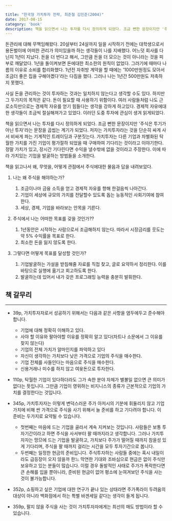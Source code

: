 ```yaml
--- 

title: "한국형 가치투자 전략, 최준철 김민준(2004)"
date: 2017-08-15
category: 'book'
description: 책을 읽으면서 나는 투자를 다시 정의하게 되었다. 조금 뻔한 문장이지만 '주식은 투기가 아닌 투자'라는 문장을 곱씹는 계기가 되었다. 저자는 가치투자라는 것을 단순히 싸게 사서 비싸게 파는 기계적인 트레이딩과 구분짓는다. 가치투자는 다른 기업과 차별화된 탁월한 가치를 가진 기업이 평가절하 되었을 때 구매하여 기다리는 것이라고 이야기한다. 정말 가치가 있고, 장시간 기다린다면 수익을 낼수밖에 없을 것이라고 주장한다. 이에 따라 가치있는 기업을 발굴하는 방법들을 소개한다
--- 
```


돈관리에 대해 무책임해왔다. 20살부터 24살까지 일을 시작하기 전에는 대학생으로서 용돈벌이에 어떠한 관리가 의미있을까 하는 생각들이 나를 지배했다. 어느덧 회사를 다닌지 1년이 지났다. 돈을 더 번다고 해서, 그만큼 돈을 더 모으는 것이 아니라는 것을 피부로 깨달았다. 1년을 돌이켜보면 돈에대한 최소한의 원칙이 없었다. 그러기에 때마다 나름의 이유로 소비를 합리화했다. 1년전 자취방 계약을 할 때에는 '1000만원정도 모아서 조금더 좋은 집을 구해야곘다'라는 다짐을 했다. 그러나 나는 1년간 500만원도 저축하지 못했다.

사실 돈을 관리하는 것이 투자하는 것과는 일치하지 않는다고 생각할 수도 있다. 하지만 그 두가지의 목적은 같다. 돈이 필요할 때 사용하기 위함이다. 여러 사람들처럼 나도 근로소득만으로는 경제적 자유를 얻기 힘들다는 생각을 강하게 하고있다. 경제적 자유에대한 생각들이 조금씩 절실해져가고 있었다. 이러던 도중 투자에 관심이 생겨 읽게되었다.

책을 읽으면서 나는 투자를 다시 정의하게 되었다. 조금 뻔한 문장이지만 '주식은 투기가 아닌 투자'라는 문장을 곱씹는 계기가 되었다. 저자는 가치투자라는 것을 단순히 싸게 사서 비싸게 파는 기계적인 트레이딩과 구분짓는다. 가치투자는 다른 기업과 차별화된 탁월한 가치를 가진 기업이 평가절하 되었을 때 구매하여 기다리는 것이라고 이야기한다. 정말 가치가 있고, 장시간 기다린다면 수익을 낼수밖에 없을 것이라고 주장한다. 이에 따라 가치있는 기업을 발굴하는 방법들을 소개한다.

책을 읽고나서 왜, 무엇을, 어떻게 관점에서 주식에대한 물음과 답을 내려보았다. 

1. 나는 왜 주식을 해야하는가?
	1. 조금이나마 금융 소득을 얻고 경제적 자유를 향해 한걸음씩 나아간다.
	2. 기업이 세상에 규모의 가치를 전달할수 있도록 돕는 능동적인 사회기여에 참여한다.
	3. 세상, 경제, 기업을 바라보는 안목을 기른다.

2. 주식에서 나는 어떠한 목표를 갖을 것인가??
	1. 1년동안은 시작하는 사람으로서 조급해하지 않는다. 따라서 시장금리를 웃도는 약 5% 수익률을 목표로 한다.
	2. 최소한 돈을 잃지 않도록 한다.

3. 그렇다면 어떻게 목표를 달성할 것인가?
	1. 기업발굴하는 가설을 받침해줄 자료를 직접 찾고, 글로 요약하서 정리한다. 이를 바탕으로 실행에 옮기고 회고하도록 한다. 
	2. 발굴하는데 있어서 내가 갖은 프로그래밍 능력을 충분히 발휘한다.


## 책 갈무리
---

- 39p, 가치투자자로서 성공하기 위해서는 다음과 같은 사항을 염두에두고 준수해야 합니다.
	- 기업에 대해 정확히 이해하고 있다.
	- 사야 할 이유와 팔아야할 이유를 정확히 알고 있다(차트나 소문에서 그 이유를 찾지 않는다)
	- 기업의 전체 가치가 알마인지를 파악하고 있다
	- 자신이 생각하는 가치보다 낮은 가격으로 기업의 주식을 매수한다.
	- 기업 전체를 사들인다는 마음으로 주식을 매수한다.
	- 신용거래나 미수를 하지 않고 여윳돈으로 투자한다.

- 110p, 탁월한 기업이 있다하더라도 그가 속한 분야 자체가 별볼일 없으면 큰 의미가 없다는 뜻입니다. 그만큼 기업이 영위하는 비지니스의 종류가 근본적으로 기업의 가치를 결정한다는 것입니다.

- 345p, 가치투자자는 이렇게 변덕스러운 주가 아저시의 기분에 휘둘리지 않고 기업 가치에 비해 싼 가격으로 주식을 사기 위해서 늘 준비를 하고 기다려야 합니다. 이 준비는 두가지로 요약될 수 있습니다.
	- 첫번째는 마음에 드는 기업을 골라서 계속 지켜보는 것입니다. 사람들은 보통 투자기간이라고 하면 주식을 사서부터 팔 때까지라고 생각합니다. 그러나 가치투자자는 망므에 드는 기업을 발굴하고, 가치보다 주가가 떨어질 때까지 참을성 있게 기다리며, 주식을 팔 때까지 걸리는 시간을 모두 투자기간으로 봅니다.
	- 두번째는 일정한 현금의 준비입니다. 주식투자하는 사람들 중에는 혹시 내일이라도 급등장이 오지 않을까 한느 막연한 기대와 조바심으로 현금은 없이 주식만 보유하고 있는 분들이 많습니다. 이럴 경우 돌발적인 사태로 주가가 폭락한다면 큰 손해를 입을 뿐아니라, 준비된 현금이 없어 평소에 눈여겨보던 주식을 사는 것이 불가능합니다.

- 352p, 쇼핑하고 싶은 기업에 대한 연구가 끝나 있는 상태라면 주가폭라이 두려움의 대상이 아니라 백화점에서 하는 특별 바겐세일 같다는 생각이 들게 됩니다.

- 359p, 팔지 않을 주식을 사는 것이 가치투자자에게는 최선의 매도 방법이라 할 수 있습니다.
